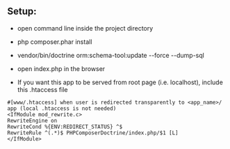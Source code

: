 ## Setup:
- open command line inside the project directory
- php composer.phar install
- vendor/bin/doctrine orm:schema-tool:update --force --dump-sql
- open index.php in the browser

- If you want this app to be served from root page (i.e. localhost), include this .htaccess file
```
#[www/.htaccess] when user is redirected transparently to <app_name>/ app (local .htaccess is not needed)
<IfModule mod_rewrite.c>
RewriteEngine on
RewriteCond %{ENV:REDIRECT_STATUS} ^$
RewriteRule ^(.*)$ PHPComposerDoctrine/index.php/$1 [L]
</IfModule>
```
